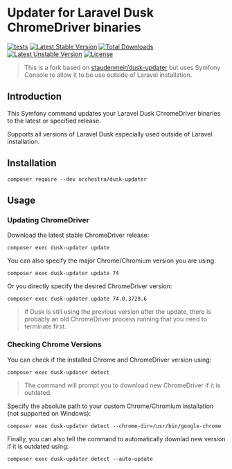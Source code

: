 Updater for Laravel Dusk ChromeDriver binaries
==============

[![tests](https://github.com/orchestral/dusk-updater/workflows/tests/badge.svg?branch=master)](https://github.com/orchestral/dusk-updater/actions?query=branch%3Amaster+workflow%3Atests)
[![Latest Stable Version](https://poser.pugx.org/orchestra/dusk-updater/version)](https://packagist.org/packages/orchestra/dusk-updater)
[![Total Downloads](https://poser.pugx.org/orchestra/dusk-updater/downloads)](https://packagist.org/packages/orchestra/dusk-updater)
[![Latest Unstable Version](https://poser.pugx.org/orchestra/dusk-updater/v/unstable)](//packagist.org/packages/orchestra/dusk-updater)
[![License](https://poser.pugx.org/orchestra/dusk-updater/license)](https://packagist.org/packages/orchestra/dusk-updater)

> This is a fork based on [staudenmeir/dusk-updater](https://github.com/staudenmeir/dusk-updater) but uses Symfony Console to allow it to be use outside of Laravel installation.

## Introduction

This Symfony command updates your Laravel Dusk ChromeDriver binaries to the latest or specified release.

Supports all versions of Laravel Dusk especially used outside of Laravel installation.

## Installation

    composer require --dev orchestra/dusk-updater

## Usage

### Updating ChromeDriver

Download the latest stable ChromeDriver release:

    composer exec dusk-updater update

You can also specify the major Chrome/Chromium version you are using:

    composer exec dusk-updater update 74

Or you directly specify the desired ChromeDriver version:

    composer exec dusk-updater update 74.0.3729.6

> If Dusk is still using the previous version after the update, there is probably an old ChromeDriver process running that you need to terminate first. 

### Checking Chrome Versions

You can check if the installed Chrome and ChromeDriver version using:

    composer exec dusk-updater detect

> The command will prompt you to download new ChromeDriver if it is outdated.

Specify the absolute path to your custom Chrome/Chromium installation (not supported on Windows):

    composer exec dusk-updater detect --chrome-dir=/usr/bin/google-chrome

Finally, you can also tell the command to automatically downlad new version if it is outdated using:

    composer exec dusk-updater detect --auto-update
